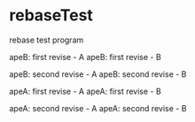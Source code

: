 # rebaseTest
rebase test program

apeB: first revise - A
apeB: first revise - B

apeB: second revise - A
apeB: second revise - B

apeA: first revise - A
apeA: first revise - B

apeA: second revise - A
apeA: second revise - B

